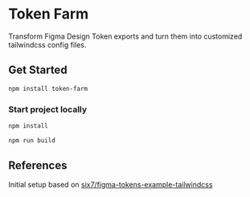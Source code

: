 # Token Farm

Transform Figma Design Token exports and turn them into customized tailwindcss config files. 

## Get Started

```bash
npm install token-farm
```

### Start project locally

```bash
npm install

npm run build
```


## References

Initial setup based on [six7/figma-tokens-example-tailwindcss](https://github.com/six7/figma-tokens-example-tailwindcss)